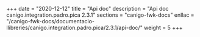 +++
date        = "2020-12-12"
title       = "Api doc"
description = "Api doc canigo.integration.padro.pica 2.3.1"
sections    = "canigo-fwk-docs"
enllac		= "/canigo-fwk-docs/documentacio-llibreries/canigo.integration.padro.pica/2.3.1/api-doc/"
weight		= 5
+++
